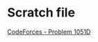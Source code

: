 #  Scratch file
[CodeForces - Problem 1051D](https://codeforces.com/contest/1051/submission/46049994)
